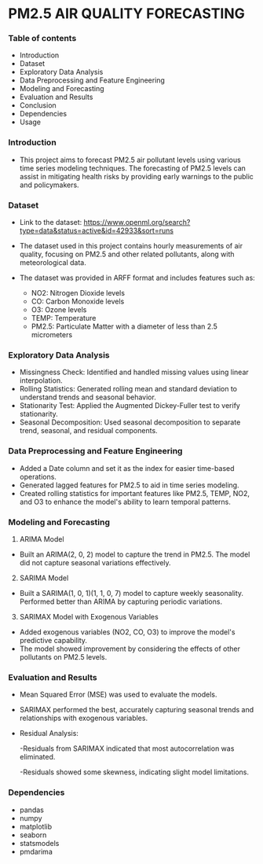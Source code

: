 # PM2.5 AIR QUALITY FORECASTING

### Table of contents
 - Introduction
 - Dataset
 - Exploratory Data Analysis
 - Data Preprocessing and Feature Engineering
 - Modeling and Forecasting
 - Evaluation and Results
 - Conclusion
 - Dependencies
 - Usage
 
### Introduction
- This project aims to forecast PM2.5 air pollutant levels using various time series modeling techniques. The forecasting of PM2.5 levels can assist in mitigating health risks by providing early warnings to the public and policymakers.

### Dataset
- Link to the dataset: https://www.openml.org/search?type=data&status=active&id=42933&sort=runs
- The dataset used in this project contains hourly measurements of air quality, focusing on PM2.5 and other related pollutants, along with meteorological data.
- The dataset was provided in ARFF format and includes features such as:

    - NO2: Nitrogen Dioxide levels
    - CO: Carbon Monoxide levels
    - O3: Ozone levels
    - TEMP: Temperature
    - PM2.5: Particulate Matter with a diameter of less than 2.5 micrometers

### Exploratory Data Analysis
- Missingness Check: Identified and handled missing values using linear interpolation.
- Rolling Statistics: Generated rolling mean and standard deviation to understand trends and seasonal behavior.
- Stationarity Test: Applied the Augmented Dickey-Fuller test to verify stationarity.
- Seasonal Decomposition: Used seasonal decomposition to separate trend, seasonal, and residual components.

### Data Preprocessing and Feature Engineering
- Added a Date column and set it as the index for easier time-based operations.
- Generated lagged features for PM2.5 to aid in time series modeling.
- Created rolling statistics for important features like PM2.5, TEMP, NO2, and O3 to enhance the model's ability to learn temporal patterns.

### Modeling and Forecasting
1. ARIMA Model
- Built an ARIMA(2, 0, 2) model to capture the trend in PM2.5.
The model did not capture seasonal variations effectively.

2. SARIMA Model
- Built a SARIMA(1, 0, 1)(1, 1, 0, 7) model to capture weekly seasonality.
Performed better than ARIMA by capturing periodic variations.

3. SARIMAX Model with Exogenous Variables
- Added exogenous variables (NO2, CO, O3) to improve the model's predictive capability.
- The model showed improvement by considering the effects of other pollutants on PM2.5 levels.

### Evaluation and Results
- Mean Squared Error (MSE) was used to evaluate the models.
- SARIMAX performed the best, accurately capturing seasonal trends and relationships with exogenous variables.
- Residual Analysis:

    -Residuals from SARIMAX indicated that most autocorrelation was eliminated.

    -Residuals showed some skewness, indicating slight model limitations.

### Dependencies
- pandas
- numpy
- matplotlib
- seaborn
- statsmodels
- pmdarima
